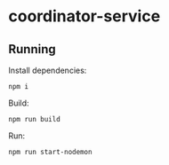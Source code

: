 # coordinator-service

## Running

Install dependencies:

```
npm i
```

Build:

```
npm run build
```

Run:

```
npm run start-nodemon
```

